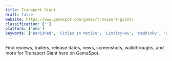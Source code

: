 ```yaml
---
title: Transport Giant
draft: false 
website: https://www.gamespot.com/games/transport-giant/
classification: ['']
platform: ['Web']
keywords: ['Banished', 'Cities In Motion', 'Lincity-NG', 'Mashinky', 'Planet Coaster', 'Railroad Tycoon', 'SimCity BuildIt', 'Simutrans', 'Stonehearth', 'TheoTown', 'Train Lord', 'Train Valley', 'TrainStation', 'Transport Tycoon Deluxe', 'eCity']
---
```

Find reviews, trailers, release dates, news, screenshots, walkthroughs, and more for Transport Giant here on GameSpot.